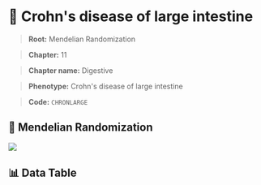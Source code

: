 # 🧪 Crohn's disease of large intestine

> **Root:** Mendelian Randomization

> **Chapter:** 11  

> **Chapter name:** Digestive

> **Phenotype:** Crohn's disease of large intestine  

> **Code:** `CHRONLARGE`

## 🧬 Mendelian Randomization  

<img src="/MR/Figures/Forward/CHRONLARGE.png"/>

## 📊 Data Table

<CsvTableMRF src="/MR_Data/Forward/CHRONLARGE.csv"/>
